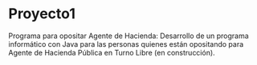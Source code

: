 # Proyecto1
Programa para opositar Agente de Hacienda:
Desarrollo de un programa informático con Java para las personas quienes están opositando para Agente de Hacienda Pública en Turno Libre (en construcción).
